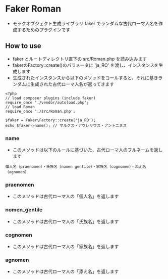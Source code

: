 # Faker Roman
* モックオブジェクト生成ライブラリ faker でランダムな古代ローマ人名を作成するためのプラグインです

## How to use
* faker とルートディレクトリ直下の src/Roman.php を読み込みます
* fakerのFactory::create()のパラメータに 'ja_RO' を渡し、インスタンスを生成します
* 生成されたインスタンスから以下のメソッドをコールすると、それに基きランダムに生成された古代ローマ人名が返ってきます

```index.php
<?php
// load composer plugins (include faker)
require_once './vendor/autoload.php';
// load Roman
require_once './src/Roman.php';

$faker = Faker\Factory::create('ja_RO');
echo $faker->name(); // マルクス・アウレリウス・アントニヌス
```

### name
* このメソッドは以下のルールに基づいた、古代ローマ人のフルネームを返します

```
個人名（praenomen）・氏族名（nomen gentile）・家族名（cognomen）・添え名（agnomen）
```

### praenomen
* このメソッドは古代ローマ人の「個人名」を返します

### nomen_gentile
* このメソッドは古代ローマ人の「氏族名」を返します

### cognomen
* このメソッドは古代ローマ人の「家族名」を返します

### agnomen
* このメソッドは古代ローマ人の「添え名」を返します